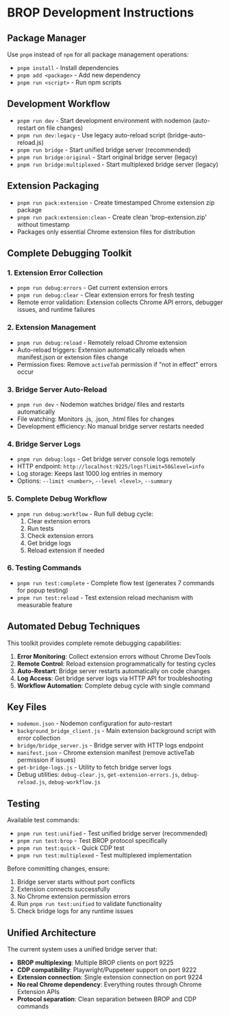 # BROP Development Instructions

## Package Manager

Use `pnpm` instead of `npm` for all package management operations:

- `pnpm install` - Install dependencies
- `pnpm add <package>` - Add new dependency
- `pnpm run <script>` - Run npm scripts

## Development Workflow

- `pnpm run dev` - Start development environment with nodemon (auto-restart on file changes)
- `pnpm run dev:legacy` - Use legacy auto-reload script (bridge-auto-reload.js)
- `pnpm run bridge` - Start unified bridge server (recommended)
- `pnpm run bridge:original` - Start original bridge server (legacy)
- `pnpm run bridge:multiplexed` - Start multiplexed bridge server (legacy)

## Extension Packaging

- `pnpm run pack:extension` - Create timestamped Chrome extension zip package
- `pnpm run pack:extension:clean` - Create clean 'brop-extension.zip' without timestamp
- Packages only essential Chrome extension files for distribution

## Complete Debugging Toolkit

### 1. Extension Error Collection

- `pnpm run debug:errors` - Get current extension errors
- `pnpm run debug:clear` - Clear extension errors for fresh testing
- Remote error validation: Extension collects Chrome API errors, debugger issues, and runtime failures

### 2. Extension Management

- `pnpm run debug:reload` - Remotely reload Chrome extension
- Auto-reload triggers: Extension automatically reloads when manifest.json or extension files change
- Permission fixes: Remove `activeTab` permission if "not in effect" errors occur

### 3. Bridge Server Auto-Reload

- `pnpm run dev` - Nodemon watches bridge/ files and restarts automatically
- File watching: Monitors .js, .json, .html files for changes
- Development efficiency: No manual bridge server restarts needed

### 4. Bridge Server Logs

- `pnpm run debug:logs` - Get bridge server console logs remotely
- HTTP endpoint: `http://localhost:9225/logs?limit=50&level=info`
- Log storage: Keeps last 1000 log entries in memory
- Options: `--limit <number>`, `--level <level>`, `--summary`

### 5. Complete Debug Workflow

- `pnpm run debug:workflow` - Run full debug cycle:
  1. Clear extension errors
  2. Run tests
  3. Check extension errors
  4. Get bridge logs
  5. Reload extension if needed

### 6. Testing Commands

- `pnpm run test:complete` - Complete flow test (generates 7 commands for popup testing)
- `pnpm run test:reload` - Test extension reload mechanism with measurable feature

## Automated Debug Techniques

This toolkit provides complete remote debugging capabilities:

1. **Error Monitoring**: Collect extension errors without Chrome DevTools
2. **Remote Control**: Reload extension programmatically for testing cycles
3. **Auto-Restart**: Bridge server restarts automatically on code changes
4. **Log Access**: Get bridge server logs via HTTP API for troubleshooting
5. **Workflow Automation**: Complete debug cycle with single command

## Key Files

- `nodemon.json` - Nodemon configuration for auto-restart
- `background_bridge_client.js` - Main extension background script with error collection
- `bridge/bridge_server.js` - Bridge server with HTTP logs endpoint
- `manifest.json` - Chrome extension manifest (remove activeTab permission if issues)
- `get-bridge-logs.js` - Utility to fetch bridge server logs
- Debug utilities: `debug-clear.js`, `get-extension-errors.js`, `debug-reload.js`, `debug-workflow.js`

## Testing

Available test commands:
- `pnpm run test:unified` - Test unified bridge server (recommended)
- `pnpm run test:brop` - Test BROP protocol specifically  
- `pnpm run test:quick` - Quick CDP test
- `pnpm run test:multiplexed` - Test multiplexed implementation

Before committing changes, ensure:

1. Bridge server starts without port conflicts
2. Extension connects successfully
3. No Chrome extension permission errors
4. Run `pnpm run test:unified` to validate functionality
5. Check bridge logs for any runtime issues

## Unified Architecture

The current system uses a unified bridge server that:
- **BROP multiplexing**: Multiple BROP clients on port 9225
- **CDP compatibility**: Playwright/Puppeteer support on port 9222
- **Extension connection**: Single extension connection on port 9224
- **No real Chrome dependency**: Everything routes through Chrome Extension APIs
- **Protocol separation**: Clean separation between BROP and CDP commands
